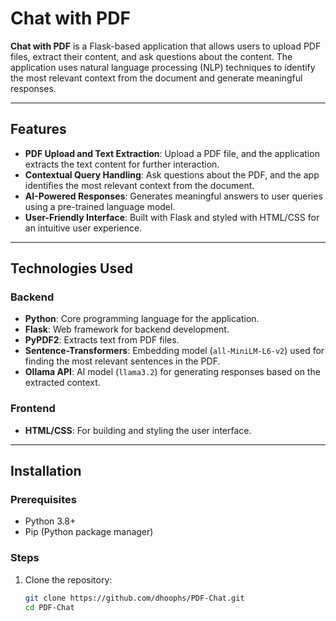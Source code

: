 # Chat with PDF

**Chat with PDF** is a Flask-based application that allows users to upload PDF files, extract their content, and ask questions about the content. The application uses natural language processing (NLP) techniques to identify the most relevant context from the document and generate meaningful responses.

---

## Features

- **PDF Upload and Text Extraction**: Upload a PDF file, and the application extracts the text content for further interaction.
- **Contextual Query Handling**: Ask questions about the PDF, and the app identifies the most relevant context from the document.
- **AI-Powered Responses**: Generates meaningful answers to user queries using a pre-trained language model.
- **User-Friendly Interface**: Built with Flask and styled with HTML/CSS for an intuitive user experience.

---

## Technologies Used

### Backend
- **Python**: Core programming language for the application.
- **Flask**: Web framework for backend development.
- **PyPDF2**: Extracts text from PDF files.
- **Sentence-Transformers**: Embedding model (`all-MiniLM-L6-v2`) used for finding the most relevant sentences in the PDF.
- **Ollama API**: AI model (`llama3.2`) for generating responses based on the extracted context.

### Frontend
- **HTML/CSS**: For building and styling the user interface.

---

## Installation

### Prerequisites
- Python 3.8+
- Pip (Python package manager)

### Steps
1. Clone the repository:
   ```bash
   git clone https://github.com/dhoophs/PDF-Chat.git
   cd PDF-Chat
